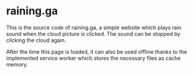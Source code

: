 # raining.ga

This is the source code of raining.ga, a simple website which plays rain sound when the cloud picture is clicked. The sound can be stopped by clicking the cloud again. 

After the time this page is loaded, it can also be used offline thanks to the implemented service worker which stores the necessary files as cache memory.
